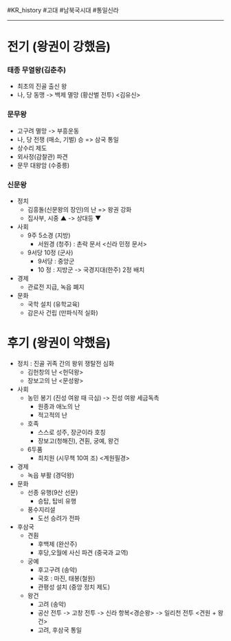 #KR_history #고대 #남북국시대 #통일신라 

---
# 전기 (왕권이 강했음)
### 태종 무열왕(김춘추)
- 최초의 진골 출신 왕
- 나, 당 동맹 -> 백제 멸망 (황산벌 전투) <김유신>
### 문무왕
- 고구려 멸망 -> 부흥운동
- 나, 당 전쟁 (매소, 기벌) 승 => 삼국 통일
- 상수리 제도
- 외사정(감찰관) 파견
- 문무 대왕암 (수중릉)
### 신문왕
- 정치
	- 김흥돌(신문왕의 장인)의 난 => 왕권 강화
	- 집사부, 시중 ▲ -> 상대등 ▼   
- 사회
	- 9주 5소경 (지방)
		- 서원경 (청주) : 촌락 문서 <신라 민정 문서>
	- 9서당 10정 (군사)
		- 9서당 : 중앙군
		- 10 정 : 지방군 -> 국경지대(한주) 2정 배치
- 경제
	- 관료전 지급, 녹읍 폐지
- 문화
	- 국학 설치 (유학교육)
	- 감은사 건립 (만파식적 실화)
# 후기 (왕권이 약했음)

- 정치  : 진골 귀족 간의 왕위 쟁탈전 심화
	- 김헌창의 난 <헌덕왕>
	- 장보고의 난 <문성왕>
- 사회
	- 농민 봉기 (진성 여왕 때 극심) -> 진성 여왕 세금독촉
		- 원종과 애노의 난
		- 적고적의 난
	- 호족
		- 스스로 성주, 장군이라 호칭
		- 장보고(청해진), 견훤, 궁예, 왕건
	- 6두품
		- 최치원 (시무책 10여 조) <계원필경>
- 경제
	- 녹읍 부활 (경덕왕)
- 문화
	- 선종 유행(9산 선문)
		- 승탑, 탑비 유행
	- 풍수지리설
		- 도선 승려가 전파
- 후삼국
	- 견훤 
		- 후백제 (완산주)
		- 후당,오월에 사신 파견 (중국과 교역)
	- 궁예 
		- 후고구려 (송악) 
		- 국호 : 마진, 태봉(철원)
		- 관평성 설치 (중앙 정치 제도) 
	- 왕건
		- 고려 (송악)
		- 공산 전투 -> 고창 전투 -> 신라 항복<경순왕> -> 일리천 전투 <견원 + 왕건>
		- 고려, 후삼국 통일


 


